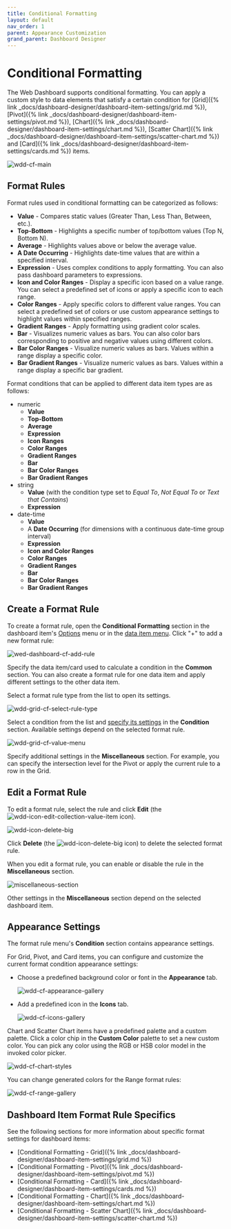 ```yaml
---
title: Conditional Formatting
layout: default
nav_order: 1
parent: Appearance Customization
grand_parent: Dashboard Designer
---
```

# Conditional Formatting
The Web Dashboard supports conditional formatting. You can apply a custom style to data elements that satisfy a certain condition for [Grid]({% link _docs/dashboard-designer/dashboard-item-settings/grid.md %}), [Pivot]({% link _docs/dashboard-designer/dashboard-item-settings/pivot.md %}), [Chart]({% link _docs/dashboard-designer/dashboard-item-settings/chart.md %}), [Scatter Chart]({% link _docs/dashboard-designer/dashboard-item-settings/scatter-chart.md %}) and [Card]({% link _docs/dashboard-designer/dashboard-item-settings/cards.md %}) items.

![wdd-cf-main](/assets/images/dashboards/img126130.png)

## Format Rules

Format rules used in conditional formatting can be categorized as follows:
* **Value** - Compares static values (Greater Than, Less Than, Between, etc.).
* **Top-Bottom** - Highlights a specific number of top/bottom values (Top N, Bottom N).
* **Average** - Highlights values above or below the average value.
* **A Date Occurring** - Highlights date-time values that are within a specified interval.
* **Expression** - Uses complex conditions to apply formatting. You can also pass dashboard parameters to expressions.
* **Icon and Color Ranges** - Display a specific icon based on a value range. You can select a predefined set of icons or apply a specific icon to each range.
* **Color Ranges** - Apply specific colors to different value ranges. You can select a predefined set of colors or use custom appearance settings to highlight values within specified ranges.
* **Gradient Ranges** - Apply formatting using gradient color scales.
* **Bar** - Visualizes numeric values as bars. You can also color bars corresponding to positive and negative values using different colors.
* **Bar Color Ranges** - Visualize numeric values as bars. Values within a range display a specific color.
* **Bar Gradient Ranges** - Visualize numeric values as bars. Values within a range display a specific bar gradient.

Format conditions that can be applied to different data item types are as follows:
* numeric 
	* **Value**
	* **Top-Bottom**
	* **Average**
	* **Expression** 
	* **Icon Ranges**
	* **Color Ranges**
	* **Gradient Ranges**
	* **Bar** 
	* **Bar Color Ranges** 
	* **Bar Gradient Ranges** 
* string 
	* **Value** (with the condition type set to _Equal To_, _Not Equal To_ or _Text that Contains_)
	* **Expression**
* date-time 
	* **Value**
	* A **Date Occurring** (for dimensions with a continuous date-time group interval)
	* **Expression**
	* **Icon and Color Ranges**
	* **Color Ranges**
	* **Gradient Ranges**
	* **Bar** 
	* **Bar Color Ranges** 
	* **Bar Gradient Ranges** 

## Create a Format Rule

To create a format rule, open the **Conditional Formatting** section in the dashboard item's [Options](../ui-elements/dashboard-item-menu.md) menu or in the [data item menu](../ui-elements/data-item-menu.md). Click "+" to add a new format rule:
	
![wed-dashboard-cf-add-rule](/assets/images/dashboards/wed-dashboard-cf-add-rule.png)

Specify the data item/card used to calculate a condition in the **Common** section. You can also create a format rule for one data item and apply different settings to the other data item. 

Select a format rule type from the list to open its settings.
	
![wdd-grid-cf-select-rule-type](/assets/images/dashboards/img126024.png)

Select a condition from the list and [specify its settings](#appearance-settings) in the **Condition** section. Available settings depend on the selected format rule.
	
![wdd-grid-cf-value-menu](/assets/images/dashboards/img126023.png)
	
Specify additional settings in the **Miscellaneous** section. For example, you can specify the intersection level for the Pivot or apply the current rule to a row in the Grid.

## Edit a Format Rule

To edit a format rule, select the rule and click **Edit** (the ![wdd-icon-edit-collection-value-item](/assets/images/dashboards/img126050.png) icon).

![wdd-icon-delete-big](/assets/images/dashboards/wdd-grid-cf-edit-rule126025.png)

Click **Delete** (the ![wdd-icon-delete-big](/assets/images/dashboards/img126104.png) icon) to delete the selected format rule.

When you edit a format rule, you can enable or disable the rule in the **Miscellaneous** section.

![miscellaneous-section](/assets/images/dashboards/web-conditional-formatting-edit-rule-miscellaneous-section.png)

Other settings in the **Miscellaneous** section depend on the selected dashboard item.

## Appearance Settings

The format rule menu's **Condition** section contains appearance settings. 

For Grid, Pivot, and Card items, you can configure and customize the current format condition appearance settings:

* Choose a predefined background color or font in the **Appearance** tab.
	
	![wdd-cf-appearance-gallery](/assets/images/dashboards/img126044.png)

* Add a predefined icon in the **Icons** tab.

	![wdd-cf-icons-gallery](/assets/images/dashboards/img126045.png)


Chart and Scatter Chart items have a predefined palette and a custom palette. Click a color chip in the **Custom Color** palette to set a new custom color. You can pick any color using the RGB or HSB color model in the invoked color picker.

![wdd-cf-chart-styles](/assets/images/dashboards/wdd-cf-chart-styles.png)
	
You can change generated colors for the Range format rules:

![wdd-cf-range-gallery](/assets/images/dashboards/wdd-cf-range-gallery126043.png)

## Dashboard Item Format Rule Specifics

See the following sections for more information about specific format settings for dashboard items:

* [Conditional Formatting - Grid]({% link _docs/dashboard-designer/dashboard-item-settings/grid.md %})
* [Conditional Formatting - Pivot]({% link _docs/dashboard-designer/dashboard-item-settings/pivot.md %})
* [Conditional Formatting - Card]({% link _docs/dashboard-designer/dashboard-item-settings/cards.md %})
* [Conditional Formatting - Chart]({% link _docs/dashboard-designer/dashboard-item-settings/chart.md %})
* [Conditional Formatting - Scatter Chart]({% link _docs/dashboard-designer/dashboard-item-settings/scatter-chart.md %})
